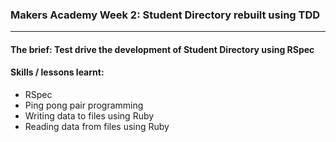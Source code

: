 ### Makers Academy Week 2: Student Directory rebuilt using TDD
-----------

#### The brief: Test drive the development of Student Directory using RSpec

#### Skills / lessons learnt:
 * RSpec
 * Ping pong pair programming
 * Writing data to files using Ruby
 * Reading data from files using Ruby
